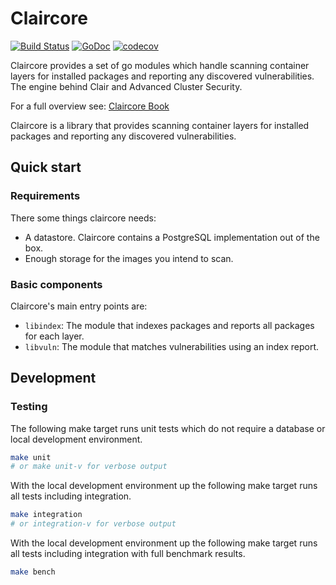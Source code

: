 # Claircore
[![Build Status](https://github.com/quay/claircore/actions/workflows/main.yml/badge.svg)](https://github.com/quay/claircore/actions/workflows/main.yml)
[![GoDoc](https://pkg.go.dev/badge/github.com/quay/claircore?status.svg)](https://pkg.go.dev/github.com/quay/claircore)
[![codecov](https://codecov.io/github/quay/claircore/coverage.svg?branch=main)](https://codecov.io/github/quay/claircore?branch=main)

Claircore provides a set of go modules which handle scanning container layers for installed packages and reporting any
discovered vulnerabilities. The engine behind Clair and Advanced Cluster Security.

For a full overview see: [Claircore Book](https://quay.github.io/claircore)

Claircore is a library that provides scanning container layers for installed packages
and reporting any discovered vulnerabilities.

## Quick start

### Requirements

There some things claircore needs:
- A datastore. Claircore contains a PostgreSQL implementation out of the box.
- Enough storage for the images you intend to scan.

### Basic components

Claircore's main entry points are:
- `libindex`: The module that indexes packages and reports all packages for each layer.
- `libvuln`: The module that matches vulnerabilities using an index report.

## Development

### Testing

The following make target runs unit tests which do not require a database or local development environment.
```sh
make unit
# or make unit-v for verbose output
```

With the local development environment up the following make target runs all tests including integration.
```sh
make integration
# or integration-v for verbose output
```

With the local development environment up the following make target runs all tests including integration with full
benchmark results.
```sh
make bench
```

